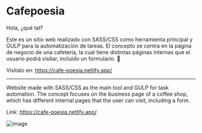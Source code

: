 # Cafepoesia


Hola, ¿qué tal? 

Este es un sitio web realizado con SASS/CSS como herramienta principal y GULP para la automatización de tareas. El concepto se centra en la página de negocio de una cafetería,
la cual tiene distintas páginas internas que el usuario podrá visitar, incluido un formulario. 🤎

Visitalo en: 
https://cafe-poesia.netlify.app/

------------------------------------------------------------------------------------------------------------------------------------------

Website made with SASS/CSS as the main tool and GULP for task automation. The concept focuses on the business page of a coffee shop,
which has different internal pages that the user can visit, including a form.

Link:
https://cafe-poesia.netlify.app/

![image](https://user-images.githubusercontent.com/83793611/168157403-5b156895-c8c7-4372-93f7-f2539eaaf0ea.png)


